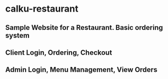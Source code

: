 # calku-restaurant
## Sample Website for a Restaurant. Basic ordering system
## Client Login, Ordering, Checkout
## Admin Login, Menu Management, View Orders
